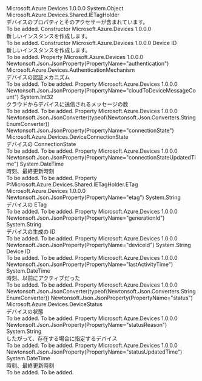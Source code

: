 <Type Name="Device" FullName="Microsoft.Azure.Devices.Device">
  <TypeSignature Language="C#" Value="public class Device : Microsoft.Azure.Devices.Shared.IETagHolder" />
  <TypeSignature Language="ILAsm" Value=".class public auto ansi beforefieldinit Device extends System.Object implements class Microsoft.Azure.Devices.Shared.IETagHolder" />
  <TypeSignature Language="DocId" Value="T:Microsoft.Azure.Devices.Device" />
  <TypeSignature Language="VB.NET" Value="Public Class Device&#xA;Implements IETagHolder" />
  <TypeSignature Language="F#" Value="type Device = class&#xA;    interface IETagHolder" />
  <AssemblyInfo>
    <AssemblyName>Microsoft.Azure.Devices</AssemblyName>
    <AssemblyVersion>1.0.0.0</AssemblyVersion>
  </AssemblyInfo>
  <Base>
    <BaseTypeName>System.Object</BaseTypeName>
  </Base>
  <Interfaces>
    <Interface>
      <InterfaceName>Microsoft.Azure.Devices.Shared.IETagHolder</InterfaceName>
    </Interface>
  </Interfaces>
  <Docs>
    <summary>
            デバイスのプロパティとそのアクセサーが含まれています。
            </summary>
    <remarks>To be added.</remarks>
  </Docs>
  <Members>
    <Member MemberName=".ctor">
      <MemberSignature Language="C#" Value="public Device ();" />
      <MemberSignature Language="ILAsm" Value=".method public hidebysig specialname rtspecialname instance void .ctor() cil managed" />
      <MemberSignature Language="DocId" Value="M:Microsoft.Azure.Devices.Device.#ctor" />
      <MemberSignature Language="VB.NET" Value="Public Sub New ()" />
      <MemberType>Constructor</MemberType>
      <AssemblyInfo>
        <AssemblyName>Microsoft.Azure.Devices</AssemblyName>
        <AssemblyVersion>1.0.0.0</AssemblyVersion>
      </AssemblyInfo>
      <Parameters />
      <Docs>
        <summary>
            新しいインスタンスを作成します。<see cref="T:Microsoft.Azure.Devices.Device" /></summary>
        <remarks>To be added.</remarks>
      </Docs>
    </Member>
    <Member MemberName=".ctor">
      <MemberSignature Language="C#" Value="public Device (string id);" />
      <MemberSignature Language="ILAsm" Value=".method public hidebysig specialname rtspecialname instance void .ctor(string id) cil managed" />
      <MemberSignature Language="DocId" Value="M:Microsoft.Azure.Devices.Device.#ctor(System.String)" />
      <MemberSignature Language="VB.NET" Value="Public Sub New (id As String)" />
      <MemberSignature Language="F#" Value="new Microsoft.Azure.Devices.Device : string -&gt; Microsoft.Azure.Devices.Device" Usage="new Microsoft.Azure.Devices.Device id" />
      <MemberType>Constructor</MemberType>
      <AssemblyInfo>
        <AssemblyName>Microsoft.Azure.Devices</AssemblyName>
        <AssemblyVersion>1.0.0.0</AssemblyVersion>
      </AssemblyInfo>
      <Parameters>
        <Parameter Name="id" Type="System.String" />
      </Parameters>
      <Docs>
        <param name="id">Device ID</param>
        <summary>
            新しいインスタンスを作成します。<see cref="T:Microsoft.Azure.Devices.Device" /></summary>
        <remarks>To be added.</remarks>
      </Docs>
    </Member>
    <Member MemberName="Authentication">
      <MemberSignature Language="C#" Value="public Microsoft.Azure.Devices.AuthenticationMechanism Authentication { get; set; }" />
      <MemberSignature Language="ILAsm" Value=".property instance class Microsoft.Azure.Devices.AuthenticationMechanism Authentication" />
      <MemberSignature Language="DocId" Value="P:Microsoft.Azure.Devices.Device.Authentication" />
      <MemberSignature Language="VB.NET" Value="Public Property Authentication As AuthenticationMechanism" />
      <MemberSignature Language="F#" Value="member this.Authentication : Microsoft.Azure.Devices.AuthenticationMechanism with get, set" Usage="Microsoft.Azure.Devices.Device.Authentication" />
      <MemberType>Property</MemberType>
      <AssemblyInfo>
        <AssemblyName>Microsoft.Azure.Devices</AssemblyName>
        <AssemblyVersion>1.0.0.0</AssemblyVersion>
      </AssemblyInfo>
      <Attributes>
        <Attribute>
          <AttributeName>Newtonsoft.Json.JsonProperty(PropertyName="authentication")</AttributeName>
        </Attribute>
      </Attributes>
      <ReturnValue>
        <ReturnType>Microsoft.Azure.Devices.AuthenticationMechanism</ReturnType>
      </ReturnValue>
      <Docs>
        <summary>
            デバイスの認証メカニズム
            </summary>
        <value>To be added.</value>
        <remarks>To be added.</remarks>
      </Docs>
    </Member>
    <Member MemberName="CloudToDeviceMessageCount">
      <MemberSignature Language="C#" Value="public int CloudToDeviceMessageCount { get; }" />
      <MemberSignature Language="ILAsm" Value=".property instance int32 CloudToDeviceMessageCount" />
      <MemberSignature Language="DocId" Value="P:Microsoft.Azure.Devices.Device.CloudToDeviceMessageCount" />
      <MemberSignature Language="VB.NET" Value="Public ReadOnly Property CloudToDeviceMessageCount As Integer" />
      <MemberSignature Language="F#" Value="member this.CloudToDeviceMessageCount : int" Usage="Microsoft.Azure.Devices.Device.CloudToDeviceMessageCount" />
      <MemberType>Property</MemberType>
      <AssemblyInfo>
        <AssemblyName>Microsoft.Azure.Devices</AssemblyName>
        <AssemblyVersion>1.0.0.0</AssemblyVersion>
      </AssemblyInfo>
      <Attributes>
        <Attribute>
          <AttributeName>Newtonsoft.Json.JsonProperty(PropertyName="cloudToDeviceMessageCount")</AttributeName>
        </Attribute>
      </Attributes>
      <ReturnValue>
        <ReturnType>System.Int32</ReturnType>
      </ReturnValue>
      <Docs>
        <summary>
            クラウドからデバイスに送信されるメッセージの数
            </summary>
        <value>To be added.</value>
        <remarks>To be added.</remarks>
      </Docs>
    </Member>
    <Member MemberName="ConnectionState">
      <MemberSignature Language="C#" Value="public Microsoft.Azure.Devices.DeviceConnectionState ConnectionState { get; }" />
      <MemberSignature Language="ILAsm" Value=".property instance valuetype Microsoft.Azure.Devices.DeviceConnectionState ConnectionState" />
      <MemberSignature Language="DocId" Value="P:Microsoft.Azure.Devices.Device.ConnectionState" />
      <MemberSignature Language="VB.NET" Value="Public ReadOnly Property ConnectionState As DeviceConnectionState" />
      <MemberSignature Language="F#" Value="member this.ConnectionState : Microsoft.Azure.Devices.DeviceConnectionState" Usage="Microsoft.Azure.Devices.Device.ConnectionState" />
      <MemberType>Property</MemberType>
      <AssemblyInfo>
        <AssemblyName>Microsoft.Azure.Devices</AssemblyName>
        <AssemblyVersion>1.0.0.0</AssemblyVersion>
      </AssemblyInfo>
      <Attributes>
        <Attribute>
          <AttributeName>Newtonsoft.Json.JsonConverter(typeof(Newtonsoft.Json.Converters.StringEnumConverter))</AttributeName>
        </Attribute>
        <Attribute>
          <AttributeName>Newtonsoft.Json.JsonProperty(PropertyName="connectionState")</AttributeName>
        </Attribute>
      </Attributes>
      <ReturnValue>
        <ReturnType>Microsoft.Azure.Devices.DeviceConnectionState</ReturnType>
      </ReturnValue>
      <Docs>
        <summary>
            デバイスの ConnectionState
            </summary>
        <value>To be added.</value>
        <remarks>To be added.</remarks>
      </Docs>
    </Member>
    <Member MemberName="ConnectionStateUpdatedTime">
      <MemberSignature Language="C#" Value="public DateTime ConnectionStateUpdatedTime { get; }" />
      <MemberSignature Language="ILAsm" Value=".property instance valuetype System.DateTime ConnectionStateUpdatedTime" />
      <MemberSignature Language="DocId" Value="P:Microsoft.Azure.Devices.Device.ConnectionStateUpdatedTime" />
      <MemberSignature Language="VB.NET" Value="Public ReadOnly Property ConnectionStateUpdatedTime As DateTime" />
      <MemberSignature Language="F#" Value="member this.ConnectionStateUpdatedTime : DateTime" Usage="Microsoft.Azure.Devices.Device.ConnectionStateUpdatedTime" />
      <MemberType>Property</MemberType>
      <AssemblyInfo>
        <AssemblyName>Microsoft.Azure.Devices</AssemblyName>
        <AssemblyVersion>1.0.0.0</AssemblyVersion>
      </AssemblyInfo>
      <Attributes>
        <Attribute>
          <AttributeName>Newtonsoft.Json.JsonProperty(PropertyName="connectionStateUpdatedTime")</AttributeName>
        </Attribute>
      </Attributes>
      <ReturnValue>
        <ReturnType>System.DateTime</ReturnType>
      </ReturnValue>
      <Docs>
        <summary>
            時刻、<see cref="P:Microsoft.Azure.Devices.Device.ConnectionState" />最終更新時刻
            </summary>
        <value>To be added.</value>
        <remarks>To be added.</remarks>
      </Docs>
    </Member>
    <Member MemberName="ETag">
      <MemberSignature Language="C#" Value="public string ETag { get; set; }" />
      <MemberSignature Language="ILAsm" Value=".property instance string ETag" />
      <MemberSignature Language="DocId" Value="P:Microsoft.Azure.Devices.Device.ETag" />
      <MemberSignature Language="VB.NET" Value="Public Property ETag As String" />
      <MemberSignature Language="F#" Value="member this.ETag : string with get, set" Usage="Microsoft.Azure.Devices.Device.ETag" />
      <MemberType>Property</MemberType>
      <Implements>
        <InterfaceMember>P:Microsoft.Azure.Devices.Shared.IETagHolder.ETag</InterfaceMember>
      </Implements>
      <AssemblyInfo>
        <AssemblyName>Microsoft.Azure.Devices</AssemblyName>
        <AssemblyVersion>1.0.0.0</AssemblyVersion>
      </AssemblyInfo>
      <Attributes>
        <Attribute>
          <AttributeName>Newtonsoft.Json.JsonProperty(PropertyName="etag")</AttributeName>
        </Attribute>
      </Attributes>
      <ReturnValue>
        <ReturnType>System.String</ReturnType>
      </ReturnValue>
      <Docs>
        <summary>
            デバイスの ETag
            </summary>
        <value>To be added.</value>
        <remarks>To be added.</remarks>
      </Docs>
    </Member>
    <Member MemberName="GenerationId">
      <MemberSignature Language="C#" Value="public string GenerationId { get; }" />
      <MemberSignature Language="ILAsm" Value=".property instance string GenerationId" />
      <MemberSignature Language="DocId" Value="P:Microsoft.Azure.Devices.Device.GenerationId" />
      <MemberSignature Language="VB.NET" Value="Public ReadOnly Property GenerationId As String" />
      <MemberSignature Language="F#" Value="member this.GenerationId : string" Usage="Microsoft.Azure.Devices.Device.GenerationId" />
      <MemberType>Property</MemberType>
      <AssemblyInfo>
        <AssemblyName>Microsoft.Azure.Devices</AssemblyName>
        <AssemblyVersion>1.0.0.0</AssemblyVersion>
      </AssemblyInfo>
      <Attributes>
        <Attribute>
          <AttributeName>Newtonsoft.Json.JsonProperty(PropertyName="generationId")</AttributeName>
        </Attribute>
      </Attributes>
      <ReturnValue>
        <ReturnType>System.String</ReturnType>
      </ReturnValue>
      <Docs>
        <summary>
            デバイスの生成の ID
            </summary>
        <value>To be added.</value>
        <remarks>To be added.</remarks>
      </Docs>
    </Member>
    <Member MemberName="Id">
      <MemberSignature Language="C#" Value="public string Id { get; }" />
      <MemberSignature Language="ILAsm" Value=".property instance string Id" />
      <MemberSignature Language="DocId" Value="P:Microsoft.Azure.Devices.Device.Id" />
      <MemberSignature Language="VB.NET" Value="Public ReadOnly Property Id As String" />
      <MemberSignature Language="F#" Value="member this.Id : string" Usage="Microsoft.Azure.Devices.Device.Id" />
      <MemberType>Property</MemberType>
      <AssemblyInfo>
        <AssemblyName>Microsoft.Azure.Devices</AssemblyName>
        <AssemblyVersion>1.0.0.0</AssemblyVersion>
      </AssemblyInfo>
      <Attributes>
        <Attribute>
          <AttributeName>Newtonsoft.Json.JsonProperty(PropertyName="deviceId")</AttributeName>
        </Attribute>
      </Attributes>
      <ReturnValue>
        <ReturnType>System.String</ReturnType>
      </ReturnValue>
      <Docs>
        <summary>
            Device ID
            </summary>
        <value>To be added.</value>
        <remarks>To be added.</remarks>
      </Docs>
    </Member>
    <Member MemberName="LastActivityTime">
      <MemberSignature Language="C#" Value="public DateTime LastActivityTime { get; }" />
      <MemberSignature Language="ILAsm" Value=".property instance valuetype System.DateTime LastActivityTime" />
      <MemberSignature Language="DocId" Value="P:Microsoft.Azure.Devices.Device.LastActivityTime" />
      <MemberSignature Language="VB.NET" Value="Public ReadOnly Property LastActivityTime As DateTime" />
      <MemberSignature Language="F#" Value="member this.LastActivityTime : DateTime" Usage="Microsoft.Azure.Devices.Device.LastActivityTime" />
      <MemberType>Property</MemberType>
      <AssemblyInfo>
        <AssemblyName>Microsoft.Azure.Devices</AssemblyName>
        <AssemblyVersion>1.0.0.0</AssemblyVersion>
      </AssemblyInfo>
      <Attributes>
        <Attribute>
          <AttributeName>Newtonsoft.Json.JsonProperty(PropertyName="lastActivityTime")</AttributeName>
        </Attribute>
      </Attributes>
      <ReturnValue>
        <ReturnType>System.DateTime</ReturnType>
      </ReturnValue>
      <Docs>
        <summary>
            時刻、<see cref="T:Microsoft.Azure.Devices.Device" />以前にアクティブだった
            </summary>
        <value>To be added.</value>
        <remarks>To be added.</remarks>
      </Docs>
    </Member>
    <Member MemberName="Status">
      <MemberSignature Language="C#" Value="public Microsoft.Azure.Devices.DeviceStatus Status { get; set; }" />
      <MemberSignature Language="ILAsm" Value=".property instance valuetype Microsoft.Azure.Devices.DeviceStatus Status" />
      <MemberSignature Language="DocId" Value="P:Microsoft.Azure.Devices.Device.Status" />
      <MemberSignature Language="VB.NET" Value="Public Property Status As DeviceStatus" />
      <MemberSignature Language="F#" Value="member this.Status : Microsoft.Azure.Devices.DeviceStatus with get, set" Usage="Microsoft.Azure.Devices.Device.Status" />
      <MemberType>Property</MemberType>
      <AssemblyInfo>
        <AssemblyName>Microsoft.Azure.Devices</AssemblyName>
        <AssemblyVersion>1.0.0.0</AssemblyVersion>
      </AssemblyInfo>
      <Attributes>
        <Attribute>
          <AttributeName>Newtonsoft.Json.JsonConverter(typeof(Newtonsoft.Json.Converters.StringEnumConverter))</AttributeName>
        </Attribute>
        <Attribute>
          <AttributeName>Newtonsoft.Json.JsonProperty(PropertyName="status")</AttributeName>
        </Attribute>
      </Attributes>
      <ReturnValue>
        <ReturnType>Microsoft.Azure.Devices.DeviceStatus</ReturnType>
      </ReturnValue>
      <Docs>
        <summary>
            デバイスの状態
            </summary>
        <value>To be added.</value>
        <remarks>To be added.</remarks>
      </Docs>
    </Member>
    <Member MemberName="StatusReason">
      <MemberSignature Language="C#" Value="public string StatusReason { get; set; }" />
      <MemberSignature Language="ILAsm" Value=".property instance string StatusReason" />
      <MemberSignature Language="DocId" Value="P:Microsoft.Azure.Devices.Device.StatusReason" />
      <MemberSignature Language="VB.NET" Value="Public Property StatusReason As String" />
      <MemberSignature Language="F#" Value="member this.StatusReason : string with get, set" Usage="Microsoft.Azure.Devices.Device.StatusReason" />
      <MemberType>Property</MemberType>
      <AssemblyInfo>
        <AssemblyName>Microsoft.Azure.Devices</AssemblyName>
        <AssemblyVersion>1.0.0.0</AssemblyVersion>
      </AssemblyInfo>
      <Attributes>
        <Attribute>
          <AttributeName>Newtonsoft.Json.JsonProperty(PropertyName="statusReason")</AttributeName>
        </Attribute>
      </Attributes>
      <ReturnValue>
        <ReturnType>System.String</ReturnType>
      </ReturnValue>
      <Docs>
        <summary>
            したがって、存在する場合に指定するデバイス<see cref="P:Microsoft.Azure.Devices.Device.Status" /></summary>
        <value>To be added.</value>
        <remarks>To be added.</remarks>
      </Docs>
    </Member>
    <Member MemberName="StatusUpdatedTime">
      <MemberSignature Language="C#" Value="public DateTime StatusUpdatedTime { get; }" />
      <MemberSignature Language="ILAsm" Value=".property instance valuetype System.DateTime StatusUpdatedTime" />
      <MemberSignature Language="DocId" Value="P:Microsoft.Azure.Devices.Device.StatusUpdatedTime" />
      <MemberSignature Language="VB.NET" Value="Public ReadOnly Property StatusUpdatedTime As DateTime" />
      <MemberSignature Language="F#" Value="member this.StatusUpdatedTime : DateTime" Usage="Microsoft.Azure.Devices.Device.StatusUpdatedTime" />
      <MemberType>Property</MemberType>
      <AssemblyInfo>
        <AssemblyName>Microsoft.Azure.Devices</AssemblyName>
        <AssemblyVersion>1.0.0.0</AssemblyVersion>
      </AssemblyInfo>
      <Attributes>
        <Attribute>
          <AttributeName>Newtonsoft.Json.JsonProperty(PropertyName="statusUpdatedTime")</AttributeName>
        </Attribute>
      </Attributes>
      <ReturnValue>
        <ReturnType>System.DateTime</ReturnType>
      </ReturnValue>
      <Docs>
        <summary>
            時刻、<see cref="P:Microsoft.Azure.Devices.Device.Status" />最終更新時刻
            </summary>
        <value>To be added.</value>
        <remarks>To be added.</remarks>
      </Docs>
    </Member>
  </Members>
</Type>